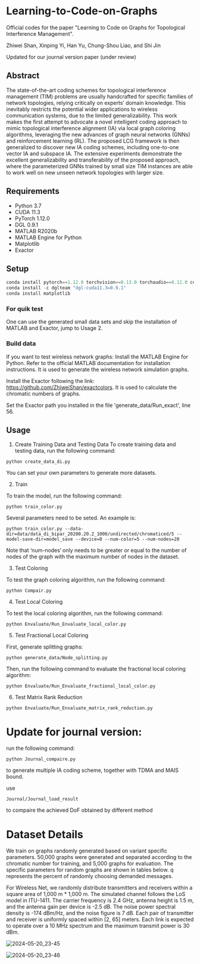 # Learning-to-Code-on-Graphs
Official codes for the paper "Learning to Code on Graphs for Topological Interference Management".

Zhiwei Shan, Xinping Yi, Han Yu, Chung-Shou Liao, and Shi Jin

Updated for our journal version paper (under review)
## Abstract
The state-of-the-art coding schemes for topological interference management (TIM) problems are usually handcrafted for specific families of network topologies, relying critically on experts’ domain knowledge. This inevitably restricts the potential wider applications to wireless communication systems, due to the limited generalizability. This work makes the first attempt to advocate a novel intelligent coding approach to mimic topological interference alignment (IA) via local graph coloring algorithms, leveraging the new advances of graph neural networks (GNNs) and reinforcement learning (RL). The proposed LCG framework is then generalized to discover new IA coding schemes, including one-to-one vector IA and subspace IA. The extensive experiments demonstrate the excellent generalizability and transferability of the proposed approach, where the parameterized GNNs trained by small size TIM instances are able to work well on new unseen network topologies with larger size.

## Requirements

- Python 3.7
- CUDA 11.3
- PyTorch 1.12.0
- DGL 0.9.1
- MATLAB R2020b
- MATLAB Engine for Python
- Matplotlib
- Exactor

## Setup
```python
conda install pytorch==1.12.0 torchvision==0.13.0 torchaudio==0.12.0 cudatoolkit=11.3 -c pytorch
conda install -c dglteam "dgl-cuda11.3=0.9.1"
conda install matplotlib
```
### For quik test
One can use the generated small data sets and skip the installation of MATLAB and Exactor, jump to Usage 2. 
### Build data
If you want to test wireless network graphs:
Install the MATLAB Engine for Python. Refer to the official MATLAB documentation for installation instructions. It is used to generate the wireless network simulation graphs.


Install the Exactor following the link: https://github.com/ZhiweiShan/exactcolors. It is used to calculate the chromatic numbers of graphs.

Set the Exactor path you installed in the file 'generate_data/Run_exact', line 56.

## Usage
1. Create Training Data and Testing Data
To create training data and testing data, run the following command:
```
python create_data_di.py
```
You can set your own parameters to generate more datasets.

2. Train

To train the model, run the following command:
```
python train_color.py
```
Several parameters need to be seted. An example is:
```
python train_color.py --data-dir=data/data_di_bipar_20200.20.2_1000/undirected/chromaticed/5 --model-save-dir=model_save --device=0 --num-color=5 --num-nodes=20
```
Note that ‘num-nodes‘ only needs to be greater or equal to the number of nodes of the graph with the maximum number of nodes in the dataset.

3. Test Coloring

To test the graph coloring algorithm, run the following command:
```
python Compair.py
```

4. Test Local Coloring

To test the local coloring algorithm, run the following command:
```
python Envaluate/Run_Envaluate_local_color.py
```

5. Test Fractional Local Coloring

First, generate splitting graphs:
```
python generate_data/Node_splitting.py
```
Then, run the following command to evaluate the fractional local coloring algorithm:
```
python Envaluate/Run_Envaluate_fractional_local_color.py
```

6. Test Matrix Rank Reduction

```
python Envaluate/Run_Envaluate_matrix_rank_reduction.py
```

# Update for journal version:
run the following command:
```
python Journal_compaire.py
```
to generate multiple IA coding scheme, together with TDMA and MAIS bound.

use
```
Journal/Journal_load_result
```
to compaire the achieved DoF obtained by different method

# Dataset Details
We train on graphs randomly generated based on variant specific parameters. 50,000 graphs were generated and separated according to the chromatic number for training, and 5,000 graphs for evaluation. The specific parameters for random graphs are shown in tables below. q represents the percent of randomly choosing demanded messages.
    
For Wireless Net, we randomly distribute transmitters and receivers within a square area of 1,000 m * 1,000 m.  The simulated channel follows the LoS model in ITU-1411. The carrier frequency is 2.4 GHz, antenna height is 1.5 m, and the antenna gain per device is -2.5 dB. The noise power spectral density is -174 dBm/Hz, and the noise figure is 7 dB. Each pair of transmitter and receiver is uniformly spaced within [2, 65] meters. Each link is expected to operate over a 10 MHz spectrum and the maximum transmit power is 30 dBm. 

![2024-05-20_23-45](https://github.com/ZhiweiShan/Learning-to-Code-on-Graphs/assets/74201033/9d7a4bf0-22cf-4727-83c2-e6e5a5992177)

![2024-05-20_23-46](https://github.com/ZhiweiShan/Learning-to-Code-on-Graphs/assets/74201033/69202331-e278-45ab-94b2-b6305998b35a)

